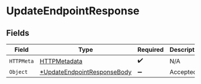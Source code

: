# UpdateEndpointResponse


## Fields

| Field                                                          | Type                                                           | Required                                                       | Description                                                    |
| -------------------------------------------------------------- | -------------------------------------------------------------- | -------------------------------------------------------------- | -------------------------------------------------------------- |
| `HTTPMeta`                                                     | [HTTPMetadata](./httpmetadata.md)                              | :heavy_check_mark:                                             | N/A                                                            |
| `Object`                                                       | [*UpdateEndpointResponseBody](./updateendpointresponsebody.md) | :heavy_minus_sign:                                             | Accepted                                                       |